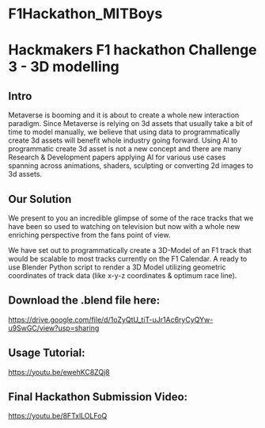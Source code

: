 # F1Hackathon_MITBoys
# Hackmakers F1 hackathon Challenge 3 - 3D modelling

## Intro
Metaverse is booming and it is about to create a whole new interaction paradigm. Since Metaverse is relying on 3d assets that usually take a bit of time to model manually, we believe that using data to programmatically create 3d assets will benefit whole industry going forward. Using AI to programmatic create 3d asset is not a new concept and there are many Research & Development papers applying AI for various use cases spanning across animations, shaders, sculpting or converting 2d images to 3d assets.

## Our Solution
We present to you an incredible glimpse of some of the race tracks that we have been so used to watching on television but now with a whole new enriching perspective from the fans point of view.

We have set out to programmatically create a 3D-Model of an F1 track that would be scalable to most tracks currently on the F1 Calendar. A ready to use Blender Python script to render a 3D Model utilizing geometric coordinates of track data (like x-y-z coordinates & optimum race line).


## Download the .blend file here:
https://drive.google.com/file/d/1oZyQtU_tiT-uJr1Ac6ryCyQYw-u9SwGC/view?usp=sharing

## Usage Tutorial:
https://youtu.be/ewehKC8ZQj8

## Final Hackathon Submission Video:
https://youtu.be/8FTxlLOLFoQ
